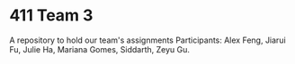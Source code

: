 # 411 Team 3
A repository to hold our team's assignments
Participants: Alex Feng, Jiarui Fu, Julie Ha, Mariana Gomes, Siddarth, Zeyu Gu.
